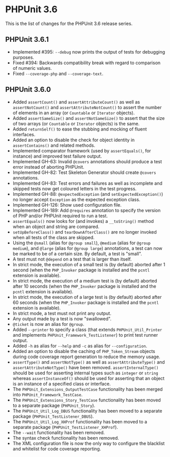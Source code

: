 PHPUnit 3.6
===========

This is the list of changes for the PHPUnit 3.6 release series.

PHPUnit 3.6.1
-------------

* Implemented #395: `--debug` now prints the output of tests for debugging purposes.
* Fixed #394: Backwards compatibility break with regard to comparison of numeric values.
* Fixed `--coverage-php` and `--coverage-text`.

PHPUnit 3.6.0
-------------

* Added `assertCount()` and `assertAttributeCount()` as well as `assertNotCount()` and `assertAttributeNotCount()` to assert the number of elements in an array (or `Countable` or `Iterator` objects).
* Added `assertSameSize()` and `assertNotSameSize()` to assert that the size of two arrays (or `Countable` or `Iterator` objects) is the same.
* Added `returnSelf()` to ease the stubbing and mocking of fluent interfaces.
* Added an option to disable the check for object identity in `assertContains()` and related methods.
* Implemented comparator framework (used by `assertEquals()`, for instance) and improved test failure output.
* Implemented GH-63: Invalid `@covers` annotations should produce a test error instead of aborting PHPUnit.
* Implemented GH-82: Test Skeleton Generator should create `@covers` annotations.
* Implemented GH-83: Test errors and failures as well as incomplete and skipped tests now get coloured letters in the test progress.
* Implemented GH-88: `@expectedException` (and `setExpectedException()`) no longer accept `Exception` as the expected exception class.
* Implemented GH-126: Show used configuration file.
* Implemented GH-189: Add `@requires` annotation to specify the version of PHP and/or PHPUnit required to run a test.
* `assertEquals()` now looks for (and invokes) a `__toString()` method when an object and string are compared.
* `setUpBeforeClass()` and `tearDownAfterClass()` are no longer invoked when all tests of the class are skipped.
* Using the `@small` (alias for `@group small`), `@medium` (alias for `@group medium`), and `@large` (alias for `@group large`) annotations, a test can now be marked to be of a certain size. By default, a test is "small".
* A test must not `@depend` on a test that is larger than itself.
* In strict mode, the execution of a small test is (by default) aborted after 1 second (when the `PHP_Invoker` package is installed and the `pcntl` extension is available).
* In strict mode, the execution of a medium test is (by default) aborted after 10 seconds (when the `PHP_Invoker` package is installed and the `pcntl` extension is available).
* In strict mode, the execution of a large test is (by default) aborted after 60 seconds (when the `PHP_Invoker` package is installed and the `pcntl` extension is available).
* In strict mode, a test must not print any output.
* Any output made by a test is now "swallowed".
* `@ticket` is now an alias for `@group`.
* Added `--printer` to specify a class (that extends `PHPUnit_Util_Printer` and implements `PHPUnit_Framework_TestListener`) to print test runner output.
* Added `-h` as alias for `--help` and `-c` as alias for `--configuration`.
* Added an option to disable the caching of `PHP_Token_Stream` objects during code coverage report generation to reduce the memory usage.
* `assertType()` and `assertNotType()` as well as `assertAttributeType()` and `assertAttributeNotType()` have been removed. `assertInternalType()` should be used for asserting internal types such as `integer` or `string` whereas `assertInstanceOf()` should be used for asserting that an object is an instance of a specified class or interface.
* The `PHPUnit_Extensions_OutputTestCase` functionality has been merged into `PHPUnit_Framework_TestCase`.
* The `PHPUnit_Extensions_Story_TestCase` functionality has been moved to a separate package (`PHPUnit_Story`).
* The `PHPUnit_Util_Log_DBUS` functionality has been moved to a separate package (`PHPUnit_TestListener_DBUS`).
* The `PHPUnit_Util_Log_XHProf` functionality has been moved to a separate package (`PHPUnit_TestListener_XHProf`).
* The `--wait` functionality has been removed.
* The syntax check functionality has been removed.
* The XML configuration file is now the only way to configure the blacklist and whitelist for code coverage reporting.
